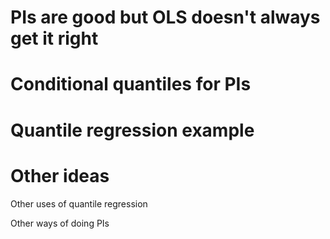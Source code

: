 # PIs are good but OLS doesn't always get it right

# Conditional quantiles for PIs

# Quantile regression example

# Other ideas

Other uses of quantile regression

Other ways of doing PIs
